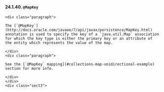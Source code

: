  #### 24.1.40. `@MapKey`

    <div class="paragraph">

    The [`@MapKey`](http://docs.oracle.com/javaee/7/api/javax/persistence/MapKey.html) annotation is used to specify the key of a `java.util.Map` association for which the key type is either the primary key or an attribute of the entity which represents the value of the map.

    </div>
    <div class="paragraph">

    See the [`@MapKey` mapping](#collections-map-unidirectional-example) section for more info.

    </div>
    </div>
    <div class="sect3">